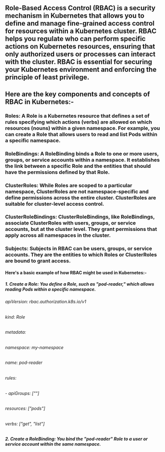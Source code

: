 ## Role-Based Access Control (RBAC) is a security mechanism in Kubernetes that allows you to define and manage fine-grained access control for resources within a Kubernetes cluster. RBAC helps you regulate who can perform specific actions on Kubernetes resources, ensuring that only authorized users or processes can interact with the cluster. RBAC is essential for securing your Kubernetes environment and enforcing the principle of least privilege.

## Here are the key components and concepts of RBAC in Kubernetes:-

### Roles: A Role is a Kubernetes resource that defines a set of rules specifying which actions (verbs) are allowed on which resources (nouns) within a given namespace. For example, you can create a Role that allows users to read and list Pods within a specific namespace.

### RoleBindings: A RoleBinding binds a Role to one or more users, groups, or service accounts within a namespace. It establishes the link between a specific Role and the entities that should have the permissions defined by that Role.

### ClusterRoles: While Roles are scoped to a particular namespace, ClusterRoles are not namespace-specific and define permissions across the entire cluster. ClusterRoles are suitable for cluster-level access control.

### ClusterRoleBindings: ClusterRoleBindings, like RoleBindings, associate ClusterRoles with users, groups, or service accounts, but at the cluster level. They grant permissions that apply across all namespaces in the cluster.

### Subjects: Subjects in RBAC can be users, groups, or service accounts. They are the entities to which Roles or ClusterRoles are bound to grant access.


#### Here's a basic example of how RBAC might be used in Kubernetes:-

##### 1. Create a Role: You define a Role, such as "pod-reader," which allows reading Pods within a specific namespace.

###### apiVersion: rbac.authorization.k8s.io/v1
###### kind: Role
###### metadata:
###### namespace: my-namespace
###### name: pod-reader
###### rules:
###### - apiGroups: [""]
###### resources: ["pods"]
###### verbs: ["get", "list"]

##### 2. Create a RoleBinding: You bind the "pod-reader" Role to a user or service account within the same namespace.
